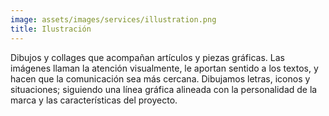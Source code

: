 ```yaml
---
image: assets/images/services/illustration.png
title: Ilustración
---
```

Dibujos y collages que acompañan artículos y piezas gráficas. Las imágenes llaman la atención visualmente, le aportan sentido a los textos, y hacen que la comunicación sea más cercana. Dibujamos letras, iconos y situaciones; siguiendo una línea gráfica alineada con la personalidad de la marca y las características del proyecto.
